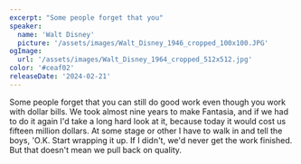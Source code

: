 ```yaml
---
excerpt: "Some people forget that you"
speaker:
  name: 'Walt Disney'
  picture: '/assets/images/Walt_Disney_1946_cropped_100x100.JPG'
ogImage:
  url: '/assets/images/Walt_Disney_1964_cropped_512x512.jpg'
color: '#ceaf02'
releaseDate: '2024-02-21'
---
```

Some people forget that you can still do good work even though you work with dollar bills. We took almost nine years to make Fantasia, and if we had to do it again I'd take a long hard look at it, because today it would cost us fifteen million dollars. At some stage or other I have to walk in and tell the boys, 'O.K. Start wrapping it up. If I didn't, we'd never get the work finished. But that doesn't mean we pull back on quality.
